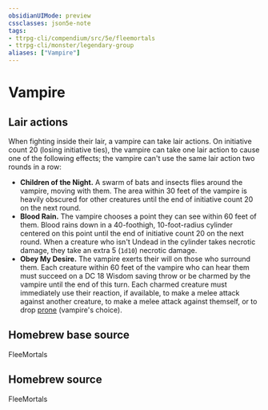 ```yaml
---
obsidianUIMode: preview
cssclasses: json5e-note
tags:
- ttrpg-cli/compendium/src/5e/fleemortals
- ttrpg-cli/monster/legendary-group
aliases: ["Vampire"]
---
```

# Vampire

## Lair actions


When fighting inside their lair, a vampire can take lair actions. On initiative count 20 (losing initiative ties), the vampire can take one lair action to cause one of the following effects; the vampire can't use the same lair action two rounds in a row:

- **Children of the Night.** A swarm of bats and insects flies around the vampire, moving with them. The area within 30 feet of the vampire is heavily obscured for other creatures until the end of initiative count 20 on the next round.  
- **Blood Rain.** The vampire chooses a point they can see within 60 feet of them. Blood rains down in a 40-foothigh, 10-foot-radius cylinder centered on this point until the end of initiative count 20 on the next round. When a creature who isn't Undead in the cylinder takes necrotic damage, they take an extra 5 (`1d10`) necrotic damage.  
- **Obey My Desire.** The vampire exerts their will on those who surround them. Each creature within 60 feet of the vampire who can hear them must succeed on a DC 18 Wisdom saving throw or be charmed by the vampire until the end of this turn. Each charmed creature must immediately use their reaction, if available, to make a melee attack against another creature, to make a melee attack against themself, or to drop [prone](Misc%20Files/CLI/rules/conditions.md#Prone) (vampire's choice).  

## Homebrew base source


FleeMortals

## Homebrew source


FleeMortals